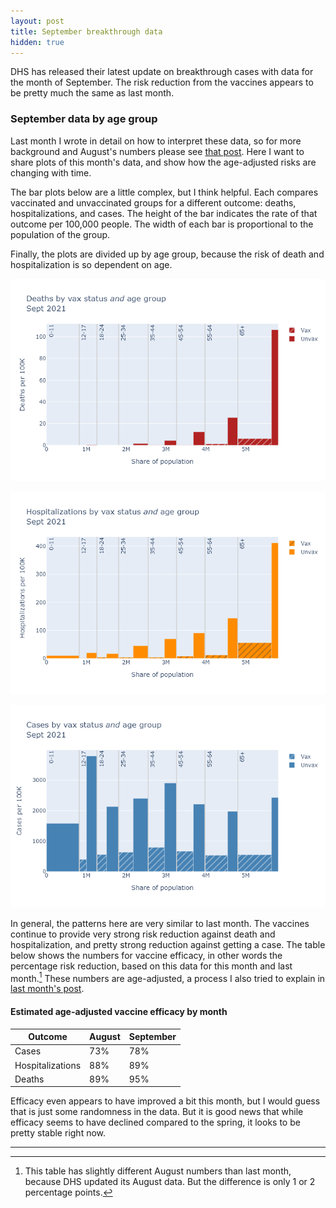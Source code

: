```yaml
---
layout: post
title: September breakthrough data
hidden: true
---
```


DHS has released their latest update on breakthrough cases with data for the month of September. The risk reduction from the vaccines appears to be pretty much the same as last month.

### September data by age group
Last month I wrote in detail on how to interpret these data, so for more background and August's numbers please see [that post](2021-09-23-vaccines-yes-still-work.md). Here I want to share plots of this month's data, and show how the age-adjusted risks are changing with time.

The bar plots below are a little complex, but I think helpful. Each compares vaccinated and unvaccinated groups for a different outcome: deaths, hospitalizations, and cases. The height of the bar indicates the rate of that outcome per 100,000 people. The width of each bar is proportional to the population of the group. 

Finally, the plots are divided up by age group, because the risk of death and hospitalization is so dependent on age. 

![Deaths age stratified](../assets/VaxBarAge-Deaths-StratAge_2021-10-15.png)

![Hospitalizations age stratified](../assets/VaxBarAge-Hospitalizations-StratAge_2021-10-15.png)

![Cases age stratified](../assets/VaxBarAge-Cases-StratAge_2021-10-15.png)

In general, the patterns here are very similar to last month. The vaccines continue to provide very strong risk reduction against death and hospitalization, and pretty strong reduction against getting a case. The table below shows the numbers for vaccine efficacy, in other words the percentage risk reduction, based on this data for this month and last month.[^Disclaimer] These numbers are age-adjusted, a process I also tried to explain in [last month's post](https://covid-wisconsin.com/2021/09/23/vaccines-yes-still-work/#age-adjusted-numbers).

#### Estimated age-adjusted vaccine efficacy by month
Outcome | August | September
------- | ------ | ---------
Cases   | 73%    | 78%
Hospitalizations | 88% | 89%
Deaths  | 89%    | 95%

Efficacy even appears to have improved a bit this month, but I would guess that is just some randomness in the data. But it is good news that while efficacy seems to have declined compared to the spring, it looks to be pretty stable right now. 

---
[^Disclaimer]: This table has slightly different August numbers than last month, because DHS updated its August data. But the difference is only 1 or 2 percentage points.
